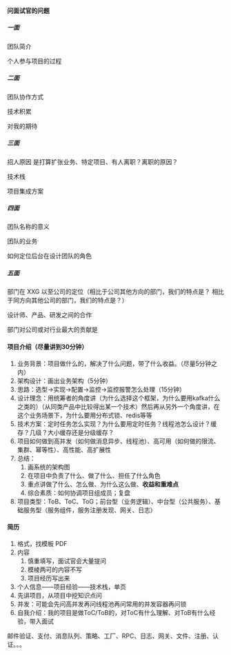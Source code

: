 #### 问面试官的问题

##### 一面

团队简介

个人参与项目的过程

##### 二面

团队协作方式

技术积累

对我的期待

##### 三面

招人原因 是打算扩张业务、特定项目、有人离职？离职的原因？

技术栈

项目集成方案

##### 四面

团队名称的意义

团队的业务

如何定位后台在设计团队的角色

##### 五面

部门在 XXG 以至公司的定位（相比于公司其他方向的部门，我们的特点是？ 相比于同方向其他公司的部门，我们的特点是？）

设计师、产品、研发之间的合作

部门对公司或对行业最大的贡献是



#### 项目介绍（尽量讲到30分钟）

1. 业务背景：项目做什么的，解决了什么问题，带了什么收益。（尽量5分钟之内）
2. 架构设计：画出业务架构（5分钟）
3. 思路：选型->实现->配置->监控->监控报警怎么处理（15分钟）
4. 设计理念：用统筹者的角度讲（为什么选择这个框架，为什么要用kafka什么之类的）（从同类产品中比较得出某一个技术）然后再从另外一个角度讲，在这个业务场景下，为什么要用分布式锁、redis等等
5. 技术方案：定时任务怎么实现？为什么要用定时任务？线程池怎么设计？缓存？几级？大小缓存还是分级缓存？
6. 项目如何做到高并发（如何做消息异步、线程池）、高可用（如何做的限流、集群、幂等性）、高性能、高扩展性
7. 总结：
   1. 画系统的架构图
   2. 在项目中负责了什么、做了什么、担任了什么角色
   3. 重点讲做了什么、怎么做、为什么这么做、**收益和重难点**
   4. 综合素质：如何协调项目组成员；复盘
8. 项目类型：ToB、ToC、ToG；前台型（业务逻辑）、中台型（公共服务）、基础服务型（服务组件，服务注册发现、网关、日志）



#### 简历

1. 格式，找模板 PDF
2. 内容
   1. 慎重填写，面试官会大量提问
   2. 模棱两可的内容不写
   3. 项目经历写出来
3. 个人信息——项目经验——技术栈，单页
4. 先讲项目，从项目中挖知识点问
5. 并发：可能会先问高并发再问线程池再问常用的并发容器再问锁
6. 自我介绍：我的项目是做ToC/ToB的，对ToC有什么理解、对ToB有什么经验，带入面试





邮件验证、支付、消息队列、策略、工厂、RPC、日志、网关、文件、注册、认证。。。